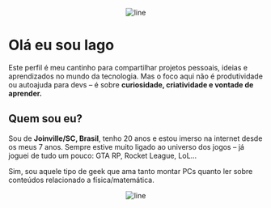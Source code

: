 <p align="center">
  <img src="https://www.animatedimages.org/data/media/562/animated-line-image-0378.gif" alt="line" />
</p>

# Olá eu sou Iago

Este perfil é meu cantinho para compartilhar projetos pessoais, ideias e aprendizados no mundo da tecnologia.
Mas o foco aqui não é produtividade ou autoajuda para devs – é sobre **curiosidade, criatividade e vontade de aprender.**

## Quem sou eu?

Sou de **Joinville/SC, Brasil**, tenho 20 anos e estou imerso na internet desde os meus 7 anos.
Sempre estive muito ligado ao universo dos jogos – já joguei de tudo um pouco: GTA RP, Rocket League, LoL...

Sim, sou aquele tipo de geek que ama tanto montar PCs quanto ler sobre conteúdos relacionado a física/matemática.

<p align="center">
  <img src="https://www.animatedimages.org/data/media/562/animated-line-image-0378.gif" alt="line" />
</p>
